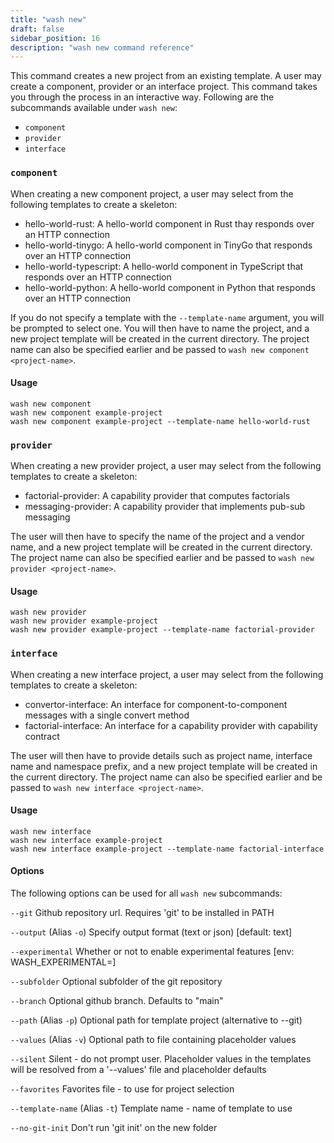 ```yaml
---
title: "wash new"
draft: false
sidebar_position: 16
description: "wash new command reference"
--- 
```


This command creates a new project from an existing template. A user may create a component, provider or an interface project. This command takes you through the process in an interactive way. Following are the subcommands available under `wash new`:

- `component`
- `provider`
- `interface`

### `component`
When creating a new component project, a user may select from the following templates to create a skeleton:

- hello-world-rust: A hello-world component in Rust thay responds over an HTTP connection
- hello-world-tinygo: A hello-world component in TinyGo that responds over an HTTP connection
- hello-world-typescript: A hello-world component in TypeScript that responds over an HTTP connection
- hello-world-python: A hello-world component in Python that responds over an HTTP connection

If you do not specify a template with the `--template-name` argument, you will be prompted to select one. You will then have to name the project, and a new project template will be created in the current directory. The project name can also be specified earlier and be passed to `wash new component <project-name>`.

#### Usage
```shell
wash new component
wash new component example-project
wash new component example-project --template-name hello-world-rust
```

### `provider`
When creating a new provider project, a user may select from the following templates to create a skeleton:

- factorial-provider: A capability provider that computes factorials
- messaging-provider: A capability provider that implements pub-sub messaging

The user will then have to specify the name of the project and a vendor name, and a new project template will be created in the current directory. The project name can also be specified earlier and be passed to `wash new provider <project-name>`.

#### Usage
```shell
wash new provider
wash new provider example-project
wash new provider example-project --template-name factorial-provider
```

### `interface`
When creating a new interface project, a user may select from the following templates to create a skeleton:

- convertor-interface: An interface for component-to-component messages with a single convert method
- factorial-interface: An interface for a capability provider with capability contract

The user will then have to provide details such as project name, interface name and namespace prefix, and a new project template will be created in the current directory. The project name can also be specified earlier and be passed to `wash new interface <project-name>`.

#### Usage
```shell
wash new interface
wash new interface example-project
wash new interface example-project --template-name factorial-interface
```

#### Options
The following options can be used for all `wash new` subcommands:

`--git` Github repository url. Requires 'git' to be installed in PATH

`--output` (Alias `-o`) Specify output format (text or json) [default: text]

`--experimental` Whether or not to enable experimental features [env: WASH_EXPERIMENTAL=]

`--subfolder` Optional subfolder of the git repository

`--branch` Optional github branch. Defaults to "main"

`--path`  (Alias `-p`) Optional path for template project (alternative to --git)

`--values` (Alias `-v`) Optional path to file containing placeholder values

`--silent` Silent - do not prompt user. Placeholder values in the templates will be resolved from a '--values' file and placeholder defaults

`--favorites` Favorites file - to use for project selection

`--template-name` (Alias `-t`) Template name - name of template to use

`--no-git-init` Don't run 'git init' on the new folder